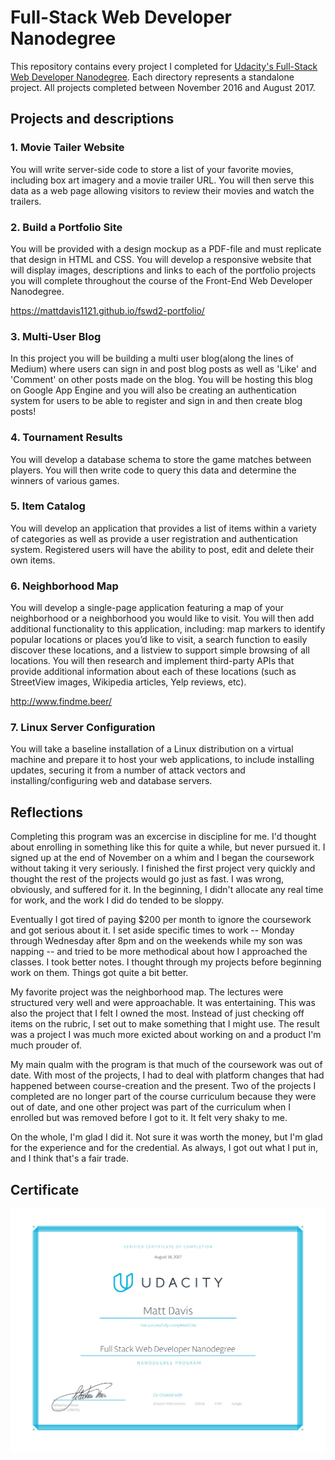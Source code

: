 # Full-Stack Web Developer Nanodegree
This repository contains every project I completed for [Udacity's Full-Stack Web Developer Nanodegree](https://www.udacity.com/course/full-stack-web-developer-nanodegree--nd004). Each directory represents a standalone project. All projects completed between November 2016 and August 2017.

## Projects and descriptions

### 1. Movie Tailer Website
You will write server-side code to store a list of your favorite movies, including box art imagery and a movie trailer URL. You will then serve this data as a web page allowing visitors to review their movies and watch the trailers.

### 2. Build a Portfolio Site
You will be provided with a design mockup as a PDF-file and must replicate that design in HTML and CSS. You will develop a responsive website that will display images, descriptions and links to each of the portfolio projects you will complete throughout the course of the Front-End Web Developer Nanodegree.

https://mattdavis1121.github.io/fswd2-portfolio/

### 3. Multi-User Blog
In this project you will be building a multi user blog(along the lines of Medium) where users can sign in and post blog posts as well as 'Like' and 'Comment' on other posts made on the blog. You will be hosting this blog on Google App Engine and you will also be creating an authentication system for users to be able to register and sign in and then create blog posts!

### 4. Tournament Results
You will develop a database schema to store the game matches between players. You will then write code to query this data and determine the winners of various games.

### 5. Item Catalog
You will develop an application that provides a list of items within a variety of categories as well as provide a user registration and authentication system. Registered users will have the ability to post, edit and delete their own items.

### 6. Neighborhood Map
You will develop a single-page application featuring a map of your neighborhood or a neighborhood you would like to visit. You will then add additional functionality to this application, including: map markers to identify popular locations or places you’d like to visit, a search function to easily discover these locations, and a listview to support simple browsing of all locations. You will then research and implement third-party APIs that provide additional information about each of these locations (such as StreetView images, Wikipedia articles, Yelp reviews, etc).

http://www.findme.beer/

### 7. Linux Server Configuration
You will take a baseline installation of a Linux distribution on a virtual machine and prepare it to host your web applications, to include installing updates, securing it from a number of attack vectors and installing/configuring web and database servers.

## Reflections
Completing this program was an excercise in discipline for me. I'd thought about enrolling in something like this for quite a while, but never pursued it. I signed up at the end of November on a whim and I began the coursework without taking it very seriously. I finished the first project very quickly and thought the rest of the projects would go just as fast. I was wrong, obviously, and suffered for it. In the beginning, I didn't allocate any real time for work, and the work I did do tended to be sloppy.

Eventually I got tired of paying $200 per month to ignore the coursework and got serious about it. I set aside specific times to work -- Monday through Wednesday after 8pm and on the weekends while my son was napping -- and tried to be more methodical about how I approached the classes. I took better notes. I thought through my projects before beginning work on them. Things got quite a bit better.

My favorite project was the neighborhood map. The lectures were structured very well and were approachable. It was entertaining. This was also the project that I felt I owned the most. Instead of just checking off items on the rubric, I set out to make something that I might use. The result was a project I was much more exicted about working on and a product I'm much prouder of.

My main qualm with the program is that much of the coursework was out of date. With most of the projects, I had to deal with platform changes that had happened between course-creation and the present. Two of the projects I completed are no longer part of the course curriculum because they were out of date, and one other project was part of the curriculum when I enrolled but was removed before I got to it. It felt very shaky to me.

On the whole, I'm glad I did it. Not sure it was worth the money, but I'm glad for the experience and for the credential. As always, I got out what I put in, and I think that's a fair trade.

## Certificate
![certificate of completion](https://raw.githubusercontent.com/mattdavis1121/udacity-fwsd/master/certificate.jpg)
